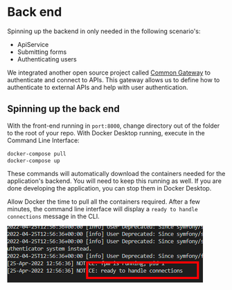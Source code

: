 # Back end

Spinning up the backend in only needed in the following scenario's:

- ApiService
- Submitting forms
- Authenticating users

We integrated another open source project called [Common Gateway](https://github.com/ConductionNL/commonground-gateway) to authenticate and connect to APIs. This gateway allows us to define how to authenticate to external APIs and help with user authentication.

## Spinning up the back end

With the front-end running in `port:8000`, change directory out of the folder to the root of your repo. With Docker Desktop running, execute in the Command Line Interface:

```cli
docker-compose pull
docker-compose up
```

These commands will automatically download the containers needed for the application's backend. You will need to keep this running as well. If you are done developing the application, you can stop them in Docker Desktop.

Allow Docker the time to pull all the containers required. After a few minutes, the command line interface will display a `ready to handle connections` message in the CLI.
  
![Ready](./images/ready-connection.png)
